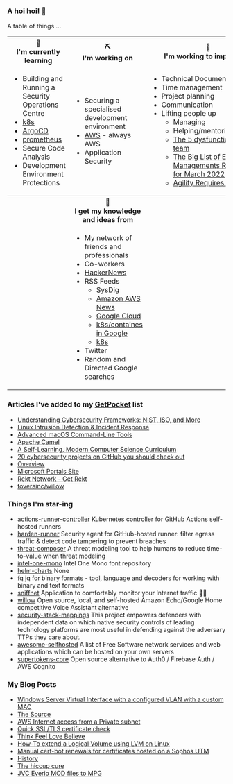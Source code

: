 ### A hoi hoi! 👋

A table of things ...

<table>
    <tr>
        <th>🌱<br/>I'm currently learning</th>
        <th>⛏<br/> I'm working on</th>
        <th>🚧<br/>I'm working to improve on</th>
    </tr>
    <tr>
        <td>
            <ul>
                <li>Building and Running a Security Operations Centre</li>
                <li><a href="https://kubernetes.io/">k8s</a></li>
                <li><a href="https://argoproj.github.io/">ArgoCD</a></li>
                <li><a href="https://prometheus.io/">prometheus</a></li>
                <li>Secure Code Analysis</li>
                <li>Development Environment Protections</li>
            </ul>
        </td>
        <td>
            <ul>
                <li>Securing a specialised development environment</li>
                <li><a href="https://aws.amazon.com/">AWS</a> - always AWS</li>
                <li>Application Security</li>
            </ul>
        </td>
        <td>
            <ul>
                <li>Technical Documentation</li>
                <li>Time management</li>
                <li>Project planning</li>
                <li>Communication</li>
                <li>Lifting people up
                    <ul>
                      <li>Managing</li>
                      <li>Helping/mentoring/coaching</li>
                      <li><a href="https://valid.com/5-dysfunctions-of-a-team/">The 5 dysfunctions of a team</a></li>
                      <li><a href="https://practicallyleading.dev/the-big-list-of-engineering-management-resources-march-2022">The Big List of Engineering Managements Resources - for March 2022</a></li>
                      <li><a href="https://www.industriallogic.com/blog/agility-requires-balance/">Agility Requires Balance</a></li>
                    </ul>
                </li>
            </ul>
        </td>
    </tr>
    <tr>
        <th>&nbsp;</th>
        <th>🏫<br/>I get my knowledge and ideas from</th>
        <th>&nbsp;</th>
    </tr>
    <tr>
        <td>&nbsp;</td>
        <td>
            <ul>
                <li>My network of friends and professionals</li>
                <li>Co-workers</li>
                <li><a href="https://news.ycombinator.com/">HackerNews</a></li>
                <li>RSS Feeds
                    <ul>
                        <li><a href="http://fetchrss.com/rss/5b4e9e358a93f8cc058b4567960404014.xml">SysDig</a></li>
                        <li><a href="https://aws.amazon.com/new/feed/">Amazon AWS News</a></li>
                        <li><a href="https://cloudblog.withgoogle.com/rss/">Google Cloud</a></li>
                        <li><a href="https://cloudblog.withgoogle.com/products/containers-kubernetes/rss/">k8s/containes in Google</a></li>
                        <li><a href="https://kubernetes.io/feed.xml">k8s</a></li>
                    </ul>
                </li>
                <li>Twitter</li>
                <li>Random and Directed Google searches</li>
            </ul>
        </td>
        <td>&nbsp;</td>
    </tr>
</table>

### Articles I've added to my [GetPocket](https://getpocket.com/) list

* [Understanding Cybersecurity Frameworks: NIST, ISO, and More](https://www.thefinalhop.com/understanding-cybersecurity-frameworks-nist-iso-and-more/)
* [Linux Intrusion Detection & Incident Response](https://sandflysecurity.com/)
* [Advanced macOS Command-Line Tools](https://saurabhs.org/advanced-macos-commands)
* [Apache Camel](https://camel.apache.org/)
* [A Self-Learning, Modern Computer Science Curriculum](https://functionalcs.github.io/curriculum/)
* [20 cybersecurity projects on GitHub you should check out](https://www.helpnetsecurity.com/2023/06/08/github-cybersecurity-projects/)
* [Overview](https://docs.dissect.tools/en/latest/overview/index.html)
* [Microsoft Portals Site](https://msportals.io/)
* [Rekt Network - Get Rekt](https://rekt.network/)
* [toverainc/willow](https://github.com/toverainc/willow)

### Things I'm star-ing

* [actions-runner-controller](https://github.com/actions/actions-runner-controller)
  Kubernetes controller for GitHub Actions self-hosted runners
* [harden-runner](https://github.com/step-security/harden-runner)
  Security agent for GitHub-hosted runner: filter egress traffic & detect code tampering to prevent breaches
* [threat-composer](https://github.com/awslabs/threat-composer)
  A threat modeling tool to help humans to reduce time-to-value when threat modeling
* [intel-one-mono](https://github.com/intel/intel-one-mono)
  Intel One Mono font repository
* [helm-charts](https://github.com/cloudflare/helm-charts)
  None
* [fq](https://github.com/wader/fq)
  jq for binary formats - tool, language and decoders for working with binary and text formats
* [sniffnet](https://github.com/GyulyVGC/sniffnet)
  Application to comfortably monitor your Internet traffic 🕵️‍♂️
* [willow](https://github.com/toverainc/willow)
  Open source, local, and self-hosted Amazon Echo/Google Home competitive Voice Assistant alternative
* [security-stack-mappings](https://github.com/center-for-threat-informed-defense/security-stack-mappings)
  This project empowers defenders with independent data on which native security controls of leading technology platforms are most useful in defending against the adversary TTPs they care about.
* [awesome-selfhosted](https://github.com/awesome-selfhosted/awesome-selfhosted)
  A list of Free Software network services and web applications which can be hosted on your own servers
* [supertokens-core](https://github.com/supertokens/supertokens-core)
  Open source alternative to Auth0 / Firebase Auth / AWS Cognito 

### My Blog Posts

* [Windows Server Virtual Interface with a configured VLAN with a custom MAC](https://pgmac.net.au/technology/2019/12/23/windows-vlan.html)
* [The Source](https://pgmac.net.au/technology/2019/02/25/the-source.html)
* [AWS Internet access from a Private subnet](https://pgmac.net.au/technology/2018/09/03/aws-internet-private-subnets.html)
* [Quick SSL/TLS certificate check](https://pgmac.net.au/technology/2018/04/09/ssl-tls-check.html)
* [Think Feel Love Believe](https://pgmac.net.au/family/2017/11/03/think-feel-love-believe.html)
* [How-To extend a Logical Volume using LVM on Linux](https://pgmac.net.au/technology/2017/11/02/lmv-extend.html)
* [Manual cert-bot renewals for certificates hosted on a Sophos UTM](https://pgmac.net.au/technology/2017/08/30/cert-bot-renewal-sophos-utm.html)
* [History](https://pgmac.net.au/language/2017/08/19/history.html)
* [The hiccup cure](https://pgmac.net.au/no%20laughing%20matter/2017/05/28/the-hiccup-cure.html)
* [JVC Everio MOD files to MPG](https://pgmac.net.au/technology/2015/03/18/jvc-everio-mod-to-mpg.html)
